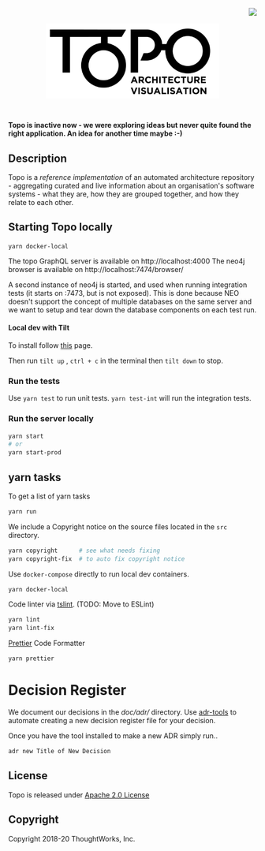 <p align="right">
  <img align="right" src="https://circleci.com/gh/architecture-topography/topo.svg?style=svg&circle-token=2e4d21d7c386a802037b25ff4fd198899628c955" />
</p>
<br />

<p align="center">
  <img align="center" src="Topo-02.png" width="350" alt="TOPO" />
</p>


<br/>

<strong>Topo is inactive now - we were exploring ideas but never quite found the right application.  An idea for another time maybe :-)</strong>

## Description
Topo is a _reference implementation_ of an automated architecture repository - aggregating curated and live information about an organisation's software systems - what they are, how they are grouped together, and how they relate to each other.

## Starting Topo locally

```
yarn docker-local
```

The topo GraphQL server is available on http://localhost:4000
The neo4j browser is available on http://localhost:7474/browser/

A second instance of neo4j is started, and used when running integration tests (it starts on :7473, but is not exposed).
This is done because NEO doesn't support the concept of multiple databases on the same server and we want to setup and tear down the database components on each test run.

#### Local dev with Tilt
To install follow [this](https://github.com/tilt-dev/tilt#install-tilt) page.

Then run `tilt up` , `ctrl + c` in the terminal then `tilt down` to stop.

### Run the tests

Use `yarn test` to run unit tests. `yarn test-int` will run the integration tests.

### Run the server locally
```bash
yarn start
# or
yarn start-prod
```

## yarn tasks
To get a list of yarn tasks

```bash
yarn run
```

We include a Copyright notice on the source files located in the `src` directory.

```bash
yarn copyright      # see what needs fixing
yarn copyright-fix  # to auto fix copyright notice
```

Use `docker-compose` directly to run local dev containers.

```bash
yarn docker-local
```

Code linter via [tslint](https://github.com/palantir/tslint). (TODO: Move to ESLint)

```bash
yarn lint
yarn lint-fix
```

[Prettier](https://prettier.io/) Code Formatter

```bash
yarn prettier
```

# Decision Register

We document our decisions in the *doc/adr/* directory. Use [adr-tools](https://github.com/npryce/adr-tools) to automate creating a new decision register file for your decision.

Once you have the tool installed to make a new ADR simply run..

```bash
adr new Title of New Decision
```

## License

Topo is released under [Apache 2.0 License](https://www.apache.org/licenses/LICENSE-2.0)

## Copyright

Copyright 2018-20 ThoughtWorks, Inc.
